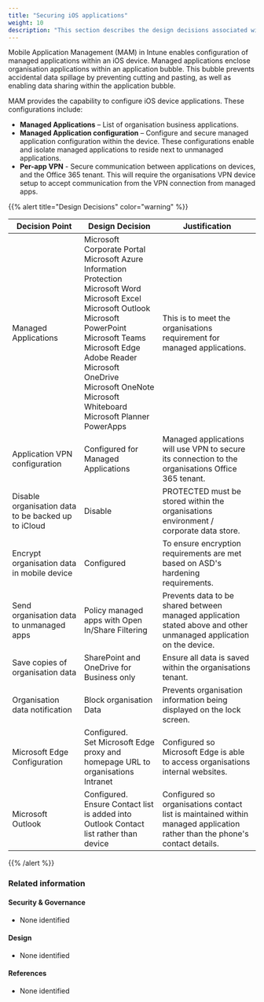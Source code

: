 ```yaml
---
title: "Securing iOS applications"
weight: 10
description: "This section describes the design decisions associated with securing applications on iOS endpoints configured according to guidance in ASD's Blueprint for Secure Cloud."
---
```


Mobile Application Management (MAM) in Intune enables configuration of managed applications within an iOS device. Managed applications enclose organisation applications within an application bubble. This bubble prevents accidental data spillage by preventing cutting and pasting, as well as enabling data sharing within the application bubble.

MAM provides the capability to configure iOS device applications. These configurations include:

* **Managed Applications** – List of organisation business applications.
* **Managed Application configuration** – Configure and secure managed application configuration within the device. These configurations enable and isolate managed applications to reside next to unmanaged applications.
* **Per-app VPN** - Secure communication between applications on devices, and the Office 365 tenant. This will require the organisations VPN device setup to accept communication from the VPN connection from managed apps.

{{% alert title="Design Decisions" color="warning" %}}

| Decision Point                                      | Design Decision                                                                                                                                                                                                                                                                                                  | Justification                                                                                                         |
|-----------------------------------------------------|------------------------------------------------------------------------------------------------------------------------------------------------------------------------------------------------------------------------------------------------------------------------------------------------------------------|-----------------------------------------------------------------------------------------------------------------------|
| Managed Applications                                | Microsoft Corporate Portal<br>Microsoft Azure Information Protection<br>Microsoft Word<br>Microsoft Excel<br>Microsoft Outlook<br>Microsoft PowerPoint<br>Microsoft Teams<br>Microsoft Edge<br>Adobe Reader<br>Microsoft OneDrive<br>Microsoft OneNote<br>Microsoft Whiteboard<br>Microsoft Planner<br>PowerApps | This is to meet the organisations requirement for managed applications.                                                    |
| Application VPN configuration                       | Configured for Managed Applications                                                                                                                                                                                                                                                                              | Managed applications will use VPN to secure its connection to the organisations Office 365 tenant.                         |
| Disable organisation data to be backed up to iCloud | Disable                                                                                                                                                                                                                                                                                                          | PROTECTED must be stored within the organisations environment / corporate data store.                                      |
| Encrypt organisation data in mobile device          | Configured                                                                                                                                                                                                                                                                                                       | To ensure encryption requirements are met based on ASD's hardening requirements.                                       |
| Send organisation data to unmanaged apps            | Policy managed apps with Open In/Share Filtering                                                                                                                                                                                                                                                                 | Prevents data to be shared between managed application stated above and other unmanaged application on the device.    |
| Save copies of organisation data                    | SharePoint and OneDrive for Business only                                                                                                                                                                                                                                                                        | Ensure all data is saved within the organisations tenant.                                                                  |
| Organisation data notification                      | Block organisation Data                                                                                                                                                                                                                                                                                          | Prevents organisation information being displayed on the lock screen.                                                 |
| Microsoft Edge Configuration                        | Configured.<br>Set Microsoft Edge proxy and homepage URL to organisations Intranet                                                                                                                                                                                                                                    | Configured so Microsoft Edge is able to access organisations internal websites.                                            |
| Microsoft Outlook                                   | Configured.<br>Ensure Contact list is added into Outlook Contact list rather than device                                                                                                                                                                                                                         | Configured so organisations contact list is maintained within managed application rather than the phone's contact details. |

{{% /alert %}}

### Related information

#### Security & Governance

* None identified

#### Design

* None identified

#### References

* None identified